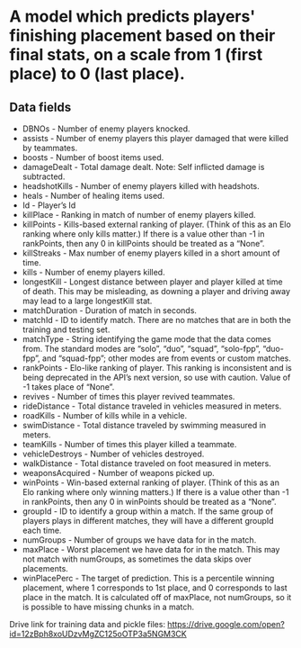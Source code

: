 # A model which predicts players' finishing placement based on their final stats, on a scale from 1 (first place) to 0 (last place). 

## Data fields

- DBNOs - Number of enemy players knocked.
- assists - Number of enemy players this player damaged that were killed by teammates.
- boosts - Number of boost items used.
- damageDealt - Total damage dealt. Note: Self inflicted damage is subtracted.
- headshotKills - Number of enemy players killed with headshots.
- heals - Number of healing items used.
- Id - Player’s Id
- killPlace - Ranking in match of number of enemy players killed.
- killPoints - Kills-based external ranking of player. (Think of this as an Elo ranking where only kills matter.) If there is a value other than -1 in rankPoints, then any 0 in killPoints should be treated as a “None”.
- killStreaks - Max number of enemy players killed in a short amount of time.
- kills - Number of enemy players killed.
- longestKill - Longest distance between player and player killed at time of death. This may be misleading, as downing a player and driving away may lead to a large longestKill stat.
- matchDuration - Duration of match in seconds.
- matchId - ID to identify match. There are no matches that are in both the training and testing set.
- matchType - String identifying the game mode that the data comes from. The standard modes are “solo”, “duo”, “squad”, “solo-fpp”, “duo-fpp”, and “squad-fpp”; other modes are from events or custom matches.
- rankPoints - Elo-like ranking of player. This ranking is inconsistent and is being deprecated in the API’s next version, so use with caution. Value of -1 takes place of “None”.
- revives - Number of times this player revived teammates.
- rideDistance - Total distance traveled in vehicles measured in meters.
- roadKills - Number of kills while in a vehicle.
- swimDistance - Total distance traveled by swimming measured in meters.
- teamKills - Number of times this player killed a teammate.
- vehicleDestroys - Number of vehicles destroyed.
- walkDistance - Total distance traveled on foot measured in meters.
- weaponsAcquired - Number of weapons picked up.
- winPoints - Win-based external ranking of player. (Think of this as an Elo ranking where only winning matters.) If there is a value other than -1 in rankPoints, then any 0 in winPoints should be treated as a “None”.
- groupId - ID to identify a group within a match. If the same group of players plays in different matches, they will have a different groupId each time.
- numGroups - Number of groups we have data for in the match.
- maxPlace - Worst placement we have data for in the match. This may not match with numGroups, as sometimes the data skips over placements.
- winPlacePerc - The target of prediction. This is a percentile winning placement, where 1 corresponds to 1st place, and 0 corresponds to last place in the match. It is calculated off of maxPlace, not numGroups, so it is possible to have missing chunks in a match.

Drive link for training data and pickle files: https://drive.google.com/open?id=12zBph8xoUDzvMgZC125oOTP3a5NGM3CK
